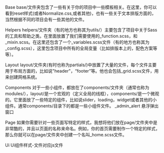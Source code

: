 Base
base/文件夹包含了一些有关于你的项目中一些模板相关。在这里，你可以看到reset样式(或者Normalize.css,或者其他)，也有一些关于文本排版方面的，当然根据不同的项目会有一些其他的文件。

Helpers
helpers/文件夹（有的地方也称其为utils/）主要包含了项目中关于Sass的工具和帮助之类。在里面放置了我们需要使用的_function.scss，和_mixin.scss。在这里还包含了一个_variables.scss文件（有的地方也称其为_config.scss），这里包含项目中所有的全局变量（比如排版本上的，配色方案等等）。

Layout
layout/文件夹(有时也称为partials/)中放置了大量的文件，每个文件主要用于布局方面的，比如说"header"，“footer”等。他也会包括_grid.scss文件，用来创建网格系统。

Components
对于一些小组件，都放在了components/文件夹（通常也称为modules/），layout/是一个宏观的（定义全局的线框），components/是一个微观的。它里面放了一些特定的组件，比如说slider，loading，widget或者其他的小组件。通常components/目录下的都是一些小组件文件。
_admin_alert        悬浮弹出窗口

Page
如果你需要针对一些页面写特定的样式，我想将他们放在page/文件夹中是非常酷的，并且以页面的名称来命名。例如，你的首页需要制作一个特定的样式，那么你就可以在page/文件夹中创建一个名叫_home.scss文件。

Ui
Ui组件样式-文件对应js文件
